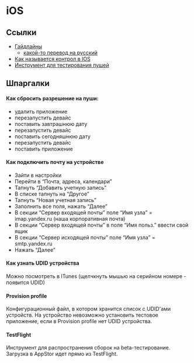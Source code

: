 # iOS

## Ссылки
- [Гайдлайны](https://developer.apple.com/ios/human-interface-guidelines/overview/design-principles/)
    - [какой-то перевод на русский](https://medium.com/ios-guidelines-in-russian)
- [Как называется контрол в IOS](https://developer.apple.com/library/ios/documentation/UserExperience/Conceptual/MobileHIG/Bars.html#//apple_ref/doc/uid/TP40006556-CH12-SW1)
- [Инструмент для тестирования пушей](https://github.com/nomad/houston)

## Шпаргалки
#### Как сбросить разрешение на пуши:
- удалить приложение
- перезапустить девайс
- поставить завтрашнюю дату
- перезапустить девайс
- поставить сегодняшнюю дату
- перезапустить девайс
- поставить приложение

#### Как подключить почту на устройстве
- Зайти в настройки
- Перейти в “Почта, адреса, календари”
- Тапнуть “Добавить учетную запись”
- В списке тапнуть на “Другое”
- Тапнуть “Новая учетная запись”
- Заполнить все поля, нажать “Далее”
- В секции “Сервер входящей почты”  поле “Имя узла” = imap.yandex.ru (наша корпоративная почта)
- В секции “Сервер входящей почты”  в поле “Имя польз.” ввести свой ящик
- В секции “Сервер исходящей почты”  поле “Имя узла” = smtp.yandex.ru
- Нажать “Далее”

#### Как узнать UDID устройства
Можно посмотреть в ITunes (щелчкнуть мышью на серийном номере - появится UDID)


#### Provision profile 
Конфигурационный файл, в котором хранится список с UDID'ами устройств. На устройство невозможно установить тестовое приложение, если в Provision profile нет UDID устройства.


#### TestFlight
Инструмент для распространения сборок на beta-тестирование. Загрузка в AppStor идет прямо из TestFlight. 



